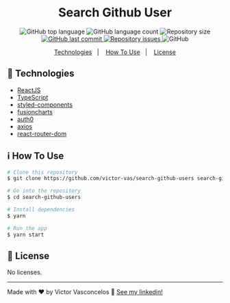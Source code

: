 <h1 align="center">
  Search Github User
</h1>

<p align="center">
  <img alt="GitHub top language" src="https://img.shields.io/github/languages/top/victor-vas/search-github-users">

  <img alt="GitHub language count" src="https://img.shields.io/github/languages/count/victor-vas/search-github-users">

  <img alt="Repository size" src="https://img.shields.io/github/repo-size/victor-vas/search-github-users">

  <a href="https://github.com/victor-vas/search-github-users/commits/master">
    <img alt="GitHub last commit" src="https://img.shields.io/github/last-commit/victor-vas/search-github-users">
  </a>

  <a href="https://github.com/victor-vas/search-github-users/issues">
    <img alt="Repository issues" src="https://img.shields.io/github/issues/victor-vas/search-github-users">
  </a>

  <img alt="GitHub" src="https://img.shields.io/github/license/victor-vas/search-github-users">
</p>

<p align="center">
  <a href="#rocket-technologies">Technologies</a>&nbsp;&nbsp;&nbsp;|&nbsp;&nbsp;&nbsp;
  <a href="#information_source-how-to-use">How To Use</a>&nbsp;&nbsp;&nbsp;|&nbsp;&nbsp;&nbsp;
  <a href="#memo-license">License</a>
</p>

## :rocket: Technologies

- [ReactJS](https://reactjs.org/)
- [TypeScript](https://www.typescriptlang.org/)
- [styled-components](https://styled-components.com/)
- [fusioncharts](https://www.fusioncharts.com/)
- [auth0](https://auth0.com/)
- [axios](https://www.npmjs.com/package/axios)
- [react-router-dom](https://reactrouter.com/web/guides/quick-start)

## :information_source: How To Use

```bash
# Clone this repository
$ git clone https://github.com/victor-vas/search-github-users search-github-users

# Go into the repository
$ cd search-github-users

# Install dependencies
$ yarn

# Run the app
$ yarn start
```

## :memo: License

No licenses.

---

Made with ♥ by Victor Vasconcelos :wave: [See my linkedin!](https://www.linkedin.com/in/victor-vasconcelos-599b941a5/)
